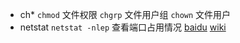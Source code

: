 * ch*
    `chmod` 文件权限
    `chgrp` 文件用户组
    `chown` 文件用户
* netstat
    `netstat -nlep` 查看端口占用情况 [baidu](http://baike.baidu.com/view/28008.htm) [wiki](http://en.wikipedia.org/wiki/Netstat)
